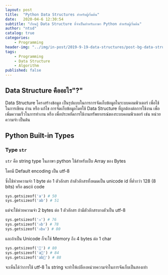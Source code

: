 ```yaml
---
layout: post
title:  "Python Data Structures สำหรับผู้เริ่มต้น"
date:   2020-04-6 12:30:54
subtitle: "เรียนรู้ Data Structure ที่จำเป็นสำหรับภาษา Python สำหรับผู้เริ่มต้น"
author: "ntsd"
catalog: true
categories:
    - Programming
header-img: "../img/in-post/2019-9-19-data-structures/post-bg-data-structure.jpg"
tags:
    - Programming
    - Data Structure
    - Algorithm
published: false
---
```


## Data Structure คืออะไร"?"

Data Structure โครงสร้างข้อมูล เป็นรุปแบบในการการจัดเก็บข้อมูลในระบบคอมพิวเตอร์ เพื่อใช้ในการเขียน อ่าน หรือ แก้ไข
การจัดเก็บข้อมูลโดยใช้ Data Structure ที่ถูกต้องต่อการใช้งาน เพื่อเพิ่มความเร็วในการทำงาน หรือ เพื่อประหยัดการใช้งานทรัพยากรณ์ของระบบคอมพิวเตอร์ เช่น หน่วยความจำ เป็นต้น

## Python Built-in Types

### Type `str`

`str` คือ string type ในภาษา python ใช้สำหรับเป็บ Array ของ Bytes

โดยมี Default encoding เป็น utf-8

ซึ่งใช้ห่วยความจำ 1 byte ต่อ 1 ตัวอักสร ถ้าตัวอักสรทั้งหมดเป็น unicode id ที่ตํ่ากว่า 128 (8 bits) หรือ ascii code

``` Python
sys.getsizeof('a') # 50
sys.getsizeof('ab') # 51
```

แต่จะใช้ห่วยความจำ 2 bytes ต่อ 1 ตัวอักสร ถ้ามีตัวอักสรบางตัวเป็น utf-8

``` Python
sys.getsizeof('ก') # 76
sys.getsizeof('กb') # 78
sys.getsizeof('กbข') # 80
```

และถ้าเป็น Unicode ก็จะใช้ Memory ถึง 4 bytes ต่อ 1 char

``` Python
sys.getsizeof('🐍') # 80
sys.getsizeof('a🐍') # 84
sys.getsizeof('ab🐍') # 88
```

จะเห็นได้ว่าการใช้ utf-8 ใน string จะทำให้เปลืองหน่วยความจำในการจัดเก็บเป็นสองเท่า


